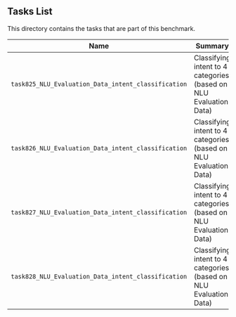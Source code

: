 ## Tasks List 

This directory contains the tasks that are part of this benchmark. 


Name | Summary | Category
---- | ----------- | --------
`task825_NLU_Evaluation_Data_intent_classification` | Classifying intent to 4 categories (based on NLU Evaluation Data) | Intent Classification 
`task826_NLU_Evaluation_Data_intent_classification` | Classifying intent to 4 categories (based on NLU Evaluation Data) | Intent Classification 
`task827_NLU_Evaluation_Data_intent_classification` | Classifying intent to 4 categories (based on NLU Evaluation Data) | Intent Classification 
`task828_NLU_Evaluation_Data_intent_classification` | Classifying intent to 4 categories (based on NLU Evaluation Data) | Intent Classification 